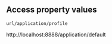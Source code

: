 ## Access property values
```url/application/profile```

http://localhost:8888/application/default

